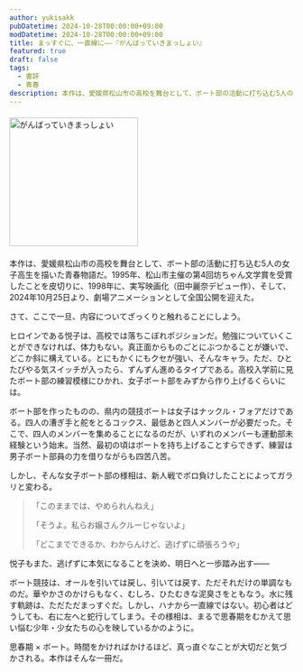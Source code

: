 ```yaml
---
author: yukisakk
pubDatetime: 2024-10-28T00:00:00+09:00
modDatetime: 2024-10-28T00:00:00+09:00
title: まっすぐに、一直線に——『がんばっていきまっしょい』
featured: true
draft: false
tags:
  - 書評
  - 青春
description: 本作は、愛媛県松山市の高校を舞台として、ボート部の活動に打ち込む5人の女子高生を描いた青春物語だ。
---
```


<div style="margin: 20px 0">
<a href="https://www.amazon.co.jp/dp/4344406605/ref=nosim?tag=revbooks03-22" class="inline-block" style="margin: 0; padding: 0; border-width: 0;">
<img class="inline-block" src="https://images-na.ssl-images-amazon.com/images/P/4344406605.09.LZZZZZZZ.jpg" alt="がんばっていきまっしょい" style="width: 228px; height: auto; border-radius: 0; margin: 0; padding: 0;">
</a>
</div>

本作は、愛媛県松山市の高校を舞台として、ボート部の活動に打ち込む5人の女子高生を描いた青春物語だ。1995年、松山市主催の第4回坊ちゃん文学賞を受賞したことを皮切りに、1998年に、実写映画化（田中麗奈デビュー作）、そして、2024年10月25日より、劇場アニメーションとして全国公開を迎えた。

さて、ここで一旦、内容についてざっくりと触れることにしよう。

ヒロインである悦子は、高校では落ちこぼれポジションだ。勉強についていくことができなければ、体力もない。真正面からものごとにぶつかることが嫌いで、どこか斜に構えている。とにもかくにもクセが強い、そんなキャラ。ただ、ひとたびやる気スイッチが入ったら、ずんずん進めるタイプである。高校入学前に見たボート部の練習模様にひかれ、女子ボート部をみずから作り上げるくらいには。

ボート部を作ったものの、県内の競技ボートは女子はナックル・フォアだけである。四人の漕ぎ手と舵をとるコックス、最低あと四人メンバーが必要だった。そこで、四人のメンバーを集めることになるのだが、いずれのメンバーも運動部未経験という始末。当然、最初の頃はボートを持ち上げることすらできず、練習は男子ボート部員の力を借りながらも四苦八苦。

しかし、そんな女子ボート部の様相は、新人戦でボロ負けしたことによってガラリと変わる。

> 「このままでは、やめられんねえ」
>
> 「そうよ。私らお嬢さんクルーじゃないよ」
>
> 「どこまでできるか、わからんけど、逃げずに頑張ろうや」

悦子もまた、逃げずに本気になることを決め、明日へと一歩踏み出す——

ボート競技は、オールを引いては戻し、引いては戻す、ただそれだけの単調なものだ。華やかさのかけらもなく、むしろ、ひたむきな泥臭さをともなう。水に残す軌跡は、ただただまっすぐだ。しかし、ハナから一直線ではない。初心者はどうしても、右に左へと蛇行してしまう。その様相は、まるで思春期をむかえて思い悩む少年・少女たちの心を映しているかのように。

思春期 × ボート。時間をかければかけるほど、真っ直ぐなことが大切だと気づかされる。本作はそんな一冊だ。
